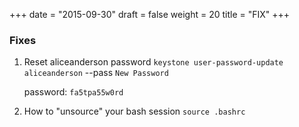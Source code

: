 +++
date = "2015-09-30"
draft = false
weight = 20
title = "FIX"
+++

### Fixes

1. Reset aliceanderson password
   `keystone user-password-update aliceanderson` --pass `New Password`

    password: `fa5tpa55w0rd`


2. How to "unsource" your bash session
   `source .bashrc`